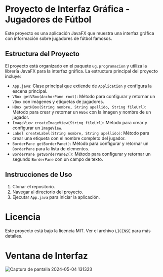 # Proyecto de Interfaz Gráfica - Jugadores de Fútbol

Este proyecto es una aplicación JavaFX que muestra una interfaz gráfica con información sobre jugadores de fútbol famosos.

## Estructura del Proyecto

El proyecto está organizado en el paquete `ug.programacion` y utiliza la librería JavaFX para la interfaz gráfica. La estructura principal del proyecto incluye:

- `App.java`: Clase principal que extiende de `Application` y configura la escena principal.
- `VBox getVBox(AnchorPane root)`: Método para configurar y retornar un `VBox` con imágenes y etiquetas de jugadores.
- `HBox getHBox(String nombre, String apellido, String fileUrl)`: Método para crear y retornar un `HBox` con la imagen y nombre de un jugador.
- `ImageView createImageView(String fileUrl)`: Método para crear y configurar un `ImageView`.
- `Label createLabel(String nombre, String apellido)`: Método para crear una etiqueta con el nombre completo del jugador.
- `BorderPane getBorderPane()`: Método para configurar y retornar un `BorderPane` para la lista de elementos.
- `BorderPane getBorderPane2()`: Método para configurar y retornar un segundo `BorderPane` con un campo de texto.

## Instrucciones de Uso

1. Clonar el repositorio.
2. Navegar al directorio del proyecto.
3. Ejecutar `App.java` para iniciar la aplicación.

# Licencia
Este proyecto está bajo la licencia MIT. Ver el archivo `LICENSE` para más detalles.


# Ventana de Interfaz
![Captura de pantalla 2024-05-04 131323](https://github.com/AdrianPozoT/MI-PRIMERA-INTERFAZ/assets/168159379/74872499-32b6-4b4e-b572-5479f4789092)


